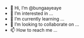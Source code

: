 - 👋 Hi, I’m @bungaayeaye
- 👀 I’m interested in ...
- 🌱 I’m currently learning ...
- 💞️ I’m looking to collaborate on ...
- 📫 How to reach me ...

<!---
bungaayeaye/bungaayeaye is a ✨ special ✨ repository because its `README.md` (this file) appears on your GitHub profile.
You can click the Preview link to take a look at your changes.
--->
